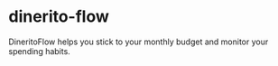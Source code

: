 # dinerito-flow

DineritoFlow helps you stick to your monthly budget and monitor your spending habits.

